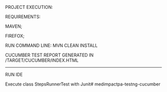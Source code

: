 PROJECT EXECUTION:

REQUIREMENTS:

MAVEN;

FIREFOX;

RUN COMMAND LINE: MVN CLEAN INSTALL

CUCUMBER TEST REPORT GENERATED IN <PROJECT>/TARGET/CUCUMBER/INDEX.HTML


----------------------------------------------------
RUN IDE

Execute class StepsRunnerTest with Junit# medimpactpa-testng-cucumber
